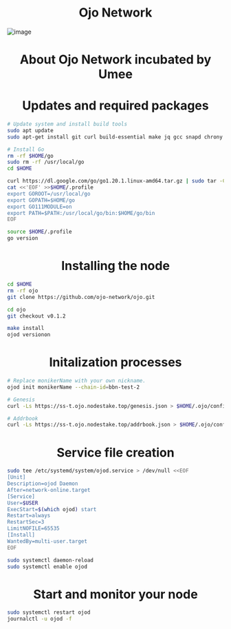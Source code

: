 <h1 align="center"> Ojo Network </h1>

![image](https://github.com/ruesandora/OjoNetwork/assets/101149671/ce77e3bf-5d7c-4208-86cd-266aec55ef0c)

<h1 align="center"> About Ojo Network incubated by Umee </h1>

<h1 align="center"> Updates and required packages </h1>

```sh
# Update system and install build tools
sudo apt update
sudo apt-get install git curl build-essential make jq gcc snapd chrony lz4 tmux unzip bc -y

# Install Go
rm -rf $HOME/go
sudo rm -rf /usr/local/go
cd $HOME

curl https://dl.google.com/go/go1.20.1.linux-amd64.tar.gz | sudo tar -C/usr/local -zxvf -
cat <<'EOF' >>$HOME/.profile
export GOROOT=/usr/local/go
export GOPATH=$HOME/go
export GO111MODULE=on
export PATH=$PATH:/usr/local/go/bin:$HOME/go/bin
EOF

source $HOME/.profile
go version
```

<h1 align="center"> Installing the node </h1>

```sh
cd $HOME
rm -rf ojo
git clone https://github.com/ojo-network/ojo.git

cd ojo
git checkout v0.1.2

make install
ojod versionon
```

<h1 align="center"> Initalization processes </h1>

```sh
# Replace monikerName with your own nickname.
ojod init monikerName --chain-id=bbn-test-2

# Genesis
curl -Ls https://ss-t.ojo.nodestake.top/genesis.json > $HOME/.ojo/config/genesis.json 

# Addrbook
curl -Ls https://ss-t.ojo.nodestake.top/addrbook.json > $HOME/.ojo/config/addrbook.json
```

<h1 align="center"> Service file creation </h1>

```sh
sudo tee /etc/systemd/system/ojod.service > /dev/null <<EOF
[Unit]
Description=ojod Daemon
After=network-online.target
[Service]
User=$USER
ExecStart=$(which ojod) start
Restart=always
RestartSec=3
LimitNOFILE=65535
[Install]
WantedBy=multi-user.target
EOF

sudo systemctl daemon-reload
sudo systemctl enable ojod
```

<h1 align="center"> Start and monitor your node </h1>

```sh
sudo systemctl restart ojod
journalctl -u ojod -f
```
